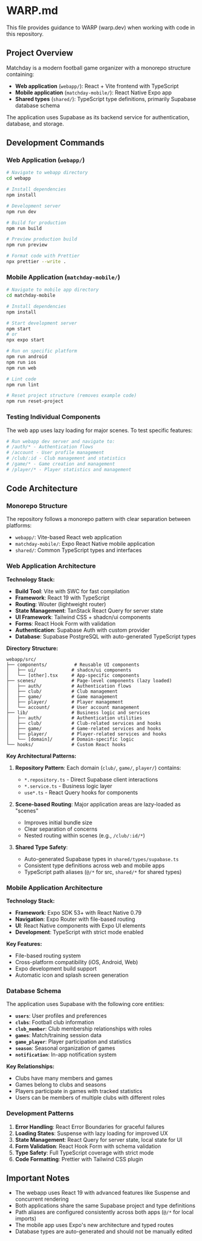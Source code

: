 # WARP.md

This file provides guidance to WARP (warp.dev) when working with code in this repository.

## Project Overview

Matchday is a modern football game organizer with a monorepo structure containing:
- **Web application** (`webapp/`): React + Vite frontend with TypeScript
- **Mobile application** (`matchday-mobile/`): React Native Expo app
- **Shared types** (`shared/`): TypeScript type definitions, primarily Supabase database schema

The application uses Supabase as its backend service for authentication, database, and storage.

## Development Commands

### Web Application (`webapp/`)

```bash
# Navigate to webapp directory
cd webapp

# Install dependencies
npm install

# Development server
npm run dev

# Build for production
npm run build

# Preview production build
npm run preview

# Format code with Prettier
npx prettier --write .
```

### Mobile Application (`matchday-mobile/`)

```bash
# Navigate to mobile app directory
cd matchday-mobile

# Install dependencies
npm install

# Start development server
npm start
# or
npx expo start

# Run on specific platform
npm run android
npm run ios
npm run web

# Lint code
npm run lint

# Reset project structure (removes example code)
npm run reset-project
```

### Testing Individual Components

The web app uses lazy loading for major scenes. To test specific features:

```bash
# Run webapp dev server and navigate to:
# /auth/* - Authentication flows
# /account - User profile management
# /club/:id - Club management and statistics
# /game/* - Game creation and management
# /player/* - Player statistics and management
```

## Code Architecture

### Monorepo Structure

The repository follows a monorepo pattern with clear separation between platforms:

- `webapp/`: Vite-based React web application
- `matchday-mobile/`: Expo React Native mobile application  
- `shared/`: Common TypeScript types and interfaces

### Web Application Architecture

**Technology Stack:**
- **Build Tool**: Vite with SWC for fast compilation
- **Framework**: React 19 with TypeScript
- **Routing**: Wouter (lightweight router)
- **State Management**: TanStack React Query for server state
- **UI Framework**: Tailwind CSS + shadcn/ui components
- **Forms**: React Hook Form with validation
- **Authentication**: Supabase Auth with custom provider
- **Database**: Supabase PostgreSQL with auto-generated TypeScript types

**Directory Structure:**
```
webapp/src/
├── components/          # Reusable UI components
│   ├── ui/             # shadcn/ui components
│   └── [other].tsx     # App-specific components
├── scenes/             # Page-level components (lazy loaded)
│   ├── auth/           # Authentication flows
│   ├── club/           # Club management
│   ├── game/           # Game management
│   ├── player/         # Player management
│   └── account/        # User account management
├── lib/                # Business logic and services
│   ├── auth/           # Authentication utilities
│   ├── club/           # Club-related services and hooks
│   ├── game/           # Game-related services and hooks
│   ├── player/         # Player-related services and hooks
│   └── [domain]/       # Domain-specific logic
└── hooks/              # Custom React hooks
```

**Key Architectural Patterns:**

1. **Repository Pattern**: Each domain (`club/`, `game/`, `player/`) contains:
   - `*.repository.ts` - Direct Supabase client interactions
   - `*.service.ts` - Business logic layer
   - `use*.ts` - React Query hooks for components

2. **Scene-based Routing**: Major application areas are lazy-loaded as "scenes"
   - Improves initial bundle size
   - Clear separation of concerns
   - Nested routing within scenes (e.g., `/club/:id/*`)

3. **Shared Type Safety**: 
   - Auto-generated Supabase types in `shared/types/supabase.ts`
   - Consistent type definitions across web and mobile apps
   - TypeScript path aliases (`@/*` for src, `shared/*` for shared types)

### Mobile Application Architecture

**Technology Stack:**
- **Framework**: Expo SDK 53+ with React Native 0.79
- **Navigation**: Expo Router with file-based routing
- **UI**: React Native components with Expo UI elements
- **Development**: TypeScript with strict mode enabled

**Key Features:**
- File-based routing system
- Cross-platform compatibility (iOS, Android, Web)
- Expo development build support
- Automatic icon and splash screen generation

### Database Schema

The application uses Supabase with the following core entities:

- **`users`**: User profiles and preferences
- **`clubs`**: Football club information
- **`club_member`**: Club membership relationships with roles
- **`games`**: Match/training session data
- **`game_player`**: Player participation and statistics
- **`season`**: Seasonal organization of games
- **`notification`**: In-app notification system

**Key Relationships:**
- Clubs have many members and games
- Games belong to clubs and seasons
- Players participate in games with tracked statistics
- Users can be members of multiple clubs with different roles

### Development Patterns

1. **Error Handling**: React Error Boundaries for graceful failures
2. **Loading States**: Suspense with lazy loading for improved UX  
3. **State Management**: React Query for server state, local state for UI
4. **Form Validation**: React Hook Form with schema validation
5. **Type Safety**: Full TypeScript coverage with strict mode
6. **Code Formatting**: Prettier with Tailwind CSS plugin

## Important Notes

- The webapp uses React 19 with advanced features like Suspense and concurrent rendering
- Both applications share the same Supabase project and type definitions
- Path aliases are configured consistently across both apps (`@/*` for local imports)
- The mobile app uses Expo's new architecture and typed routes
- Database types are auto-generated and should not be manually edited